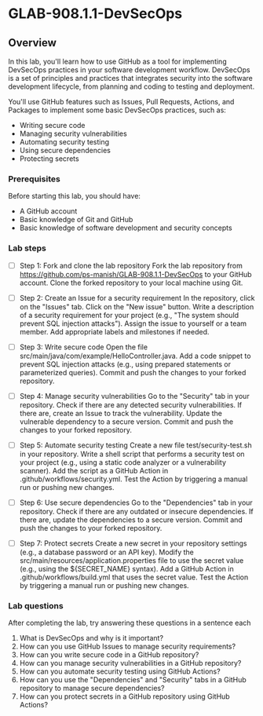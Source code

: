# GLAB-908.1.1-DevSecOps

## Overview
In this lab, you'll learn how to use GitHub as a tool for implementing DevSecOps practices in your software development workflow. DevSecOps is a set of principles and practices that integrates security into the software development lifecycle, from planning and coding to testing and deployment.

You'll use GitHub features such as Issues, Pull Requests, Actions, and Packages to implement some basic DevSecOps practices, such as:

- Writing secure code
- Managing security vulnerabilities
- Automating security testing
- Using secure dependencies
- Protecting secrets

### Prerequisites
Before starting this lab, you should have:

- A GitHub account
- Basic knowledge of Git and GitHub
- Basic knowledge of software development and security concepts

### Lab steps

- [ ] Step 1: Fork and clone the lab repository
  Fork the lab repository from https://github.com/ps-manish/GLAB-908.1.1-DevSecOps to your GitHub account.
  Clone the forked repository to your local machine using Git.
  
- [ ] Step 2: Create an Issue for a security requirement
  In the repository, click on the "Issues" tab.
  Click on the "New issue" button.
  Write a description of a security requirement for your project (e.g., "The system should prevent SQL injection attacks").
  Assign the issue to yourself or a team member.
  Add appropriate labels and milestones if needed.
  
- [ ] Step 3: Write secure code
  Open the file src/main/java/com/example/HelloController.java.
  Add a code snippet to prevent SQL injection attacks (e.g., using prepared statements or parameterized queries).
  Commit and push the changes to your forked repository.
  
- [ ] Step 4: Manage security vulnerabilities
  Go to the "Security" tab in your repository.
  Check if there are any detected security vulnerabilities.
  If there are, create an Issue to track the vulnerability.
  Update the vulnerable dependency to a secure version.
  Commit and push the changes to your forked repository.
  
- [ ] Step 5: Automate security testing
  Create a new file test/security-test.sh in your repository.
  Write a shell script that performs a security test on your project (e.g., using a static code analyzer or a vulnerability scanner).
  Add the script as a GitHub Action in .github/workflows/security.yml.
  Test the Action by triggering a manual run or pushing new changes.
  
- [ ] Step 6: Use secure dependencies
  Go to the "Dependencies" tab in your repository.
  Check if there are any outdated or insecure dependencies.
  If there are, update the dependencies to a secure version.
  Commit and push the changes to your forked repository.
  
- [ ] Step 7: Protect secrets
  Create a new secret in your repository settings (e.g., a database password or an API key).
  Modify the src/main/resources/application.properties file to use the secret value (e.g., using the ${SECRET_NAME} syntax).
  Add a GitHub Action in .github/workflows/build.yml that uses the secret value.
  Test the Action by triggering a manual run or pushing new changes.
  
### Lab questions
After completing the lab, try answering these questions in a sentence each

1. What is DevSecOps and why is it important?
2. How can you use GitHub Issues to manage security requirements?
3. How can you write secure code in a GitHub repository?
4. How can you manage security vulnerabilities in a GitHub repository?
5. How can you automate security testing using GitHub Actions?
6. How can you use the "Dependencies" and "Security" tabs in a GitHub repository to manage secure dependencies?
7. How can you protect secrets in a GitHub repository using GitHub Actions?
